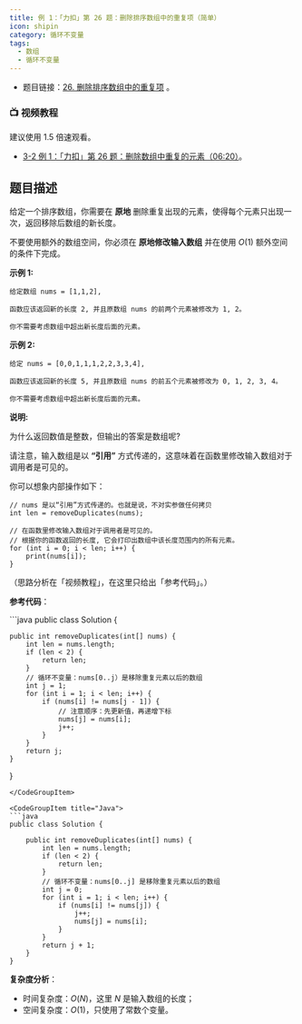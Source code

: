 ```yaml
---
title: 例 1：「力扣」第 26 题：删除排序数组中的重复项（简单）
icon: shipin
category: 循环不变量
tags:
  - 数组
  - 循环不变量
---
```


+ 题目链接：[26. 删除排序数组中的重复项](https://leetcode-cn.com/problems/remove-duplicates-from-sorted-array/description/) <Badge text="简单" type="info"/>。

### :tv: **视频教程**

建议使用 1.5 倍速观看。

* [3-2 例 1：「力扣」第 26 题：删除数组中重复的元素（06:20）](https://www.bilibili.com/video/BV1Jg411M7Lp?p=2)。

## 题目描述

给定一个排序数组，你需要在 **原地** 删除重复出现的元素，使得每个元素只出现一次，返回移除后数组的新长度。

不要使用额外的数组空间，你必须在 **原地修改输入数组** 并在使用 $O(1)$ 额外空间的条件下完成。

**示例 1:**

```
给定数组 nums = [1,1,2], 

函数应该返回新的长度 2, 并且原数组 nums 的前两个元素被修改为 1, 2。 

你不需要考虑数组中超出新长度后面的元素。
```

**示例 2:**

```
给定 nums = [0,0,1,1,1,2,2,3,3,4],

函数应该返回新的长度 5, 并且原数组 nums 的前五个元素被修改为 0, 1, 2, 3, 4。

你不需要考虑数组中超出新长度后面的元素。
```

**说明:**

为什么返回数值是整数，但输出的答案是数组呢?

请注意，输入数组是以 **“引用”** 方式传递的，这意味着在函数里修改输入数组对于调用者是可见的。

你可以想象内部操作如下：

```
// nums 是以“引用”方式传递的。也就是说，不对实参做任何拷贝
int len = removeDuplicates(nums);

// 在函数里修改输入数组对于调用者是可见的。
// 根据你的函数返回的长度, 它会打印出数组中该长度范围内的所有元素。
for (int i = 0; i < len; i++) {
    print(nums[i]);
}
```

（思路分析在「视频教程」，在这里只给出「参考代码」。）


**参考代码**：

<CodeGroup>
<CodeGroupItem title="Java">
```java
public class Solution {

    public int removeDuplicates(int[] nums) {
        int len = nums.length;
        if (len < 2) {
            return len;
        }
        // 循环不变量：nums[0..j）是移除重复元素以后的数组
        int j = 1;
        for (int i = 1; i < len; i++) {
            if (nums[i] != nums[j - 1]) {
                // 注意顺序：先更新值，再递增下标
                nums[j] = nums[i];
                j++;
            }
        }
        return j;
    }
}
```
</CodeGroupItem>

<CodeGroupItem title="Java">
```java
public class Solution {

    public int removeDuplicates(int[] nums) {
        int len = nums.length;
        if (len < 2) {
            return len;
        }
        // 循环不变量：nums[0..j] 是移除重复元素以后的数组
        int j = 0;
        for (int i = 1; i < len; i++) {
            if (nums[i] != nums[j]) {
                j++;
                nums[j] = nums[i];
            }
        }
        return j + 1;
    }
}
```
</CodeGroupItem>
</CodeGroup>

**复杂度分析**：

+ 时间复杂度：$O(N)$，这里 $N$ 是输入数组的长度；
+ 空间复杂度：$O(1)$，只使用了常数个变量。